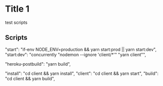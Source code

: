 <!-- "heroku-postbuild": "yarn build", -->

# Title 1

test scripts

## Scripts

"start": "if-env NODE_ENV=production && yarn start:prod || yarn start:dev",
"start:dev": "concurrently \"nodemon --ignore 'client/\*'\" \"yarn client\"",

"heroku-postbuild": "yarn build",

"install": "cd client && yarn install",
"client": "cd client && yarn start",
"build": "cd client && yarn build",

